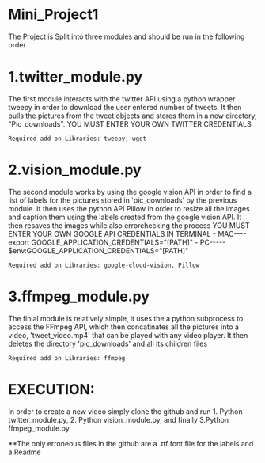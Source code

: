 # Mini_Project1

The Project is Split into three modules and should be run in the following order 

# 1.twitter_module.py
The first module interacts with the twitter API using a python wrapper tweepy in order to download the user entered number of tweets. It then pulls the pictures from the tweet objects and stores them in a new directory, "Pic_downloads". 
	YOU MUST ENTER YOUR OWN TWITTER CREDENTIALS 

	Required add on Libraries: tweepy, wget

# 2.vision_module.py
The second module works by using the google vision API in order to find a list of labels for the pictures stored in 'pic_downloads' by the previous module.  It then uses the python API Pillow in order to resize all the images and caption them using the labels created from the google vision API.  It then resaves the images while also errorchecking the process
	YOU MUST ENTER YOUR OWN GOOGLE API CREDENTIALS IN TERMINAL
		- MAC---- export GOOGLE_APPLICATION_CREDENTIALS="[PATH]"
		- PC----- $env:GOOGLE_APPLICATION_CREDENTIALS="[PATH]"

	Required add on Libraries: google-cloud-vision, Pillow 

# 3.ffmpeg_module.py 
The finial module is relatively simple, it uses the a python subprocess to access the FFmpeg API, which then concatinates all the pictures into a video, 'tweet_video.mp4' that can be played with any video player.  It then deletes the directory 'pic_downloads' and all its children files 

	Required add on Libraries: ffmpeg


# EXECUTION:
In order to create a new video simply clone the github and run 1. Python twitter_module.py, 2. Python vision_module.py, and finally 3.Python ffmpeg_module.py 

**The only erroneous files in the github are a .ttf font file for the labels and a Readme
